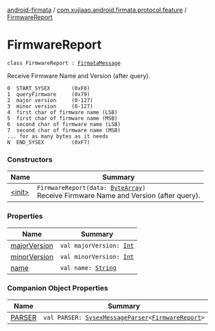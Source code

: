 [android-firmata](../../index.md) / [com.xujiaao.android.firmata.protocol.feature](../index.md) / [FirmwareReport](./index.md)

# FirmwareReport

`class FirmwareReport : `[`FirmataMessage`](../../com.xujiaao.android.firmata.protocol/-firmata-message.md)

Receive Firmware Name and Version (after query).

```
0  START_SYSEX       (0xF0)
1  queryFirmware     (0x79)
2  major version     (0-127)
3  minor version     (0-127)
4  first char of firmware name (LSB)
5  first char of firmware name (MSB)
6  second char of firmware name (LSB)
7  second char of firmware name (MSB)
... for as many bytes as it needs
N  END_SYSEX         (0xF7)
```

### Constructors

| Name | Summary |
|---|---|
| [&lt;init&gt;](-init-.md) | `FirmwareReport(data: `[`ByteArray`](https://kotlinlang.org/api/latest/jvm/stdlib/kotlin/-byte-array/index.html)`)`<br>Receive Firmware Name and Version (after query). |

### Properties

| Name | Summary |
|---|---|
| [majorVersion](major-version.md) | `val majorVersion: `[`Int`](https://kotlinlang.org/api/latest/jvm/stdlib/kotlin/-int/index.html) |
| [minorVersion](minor-version.md) | `val minorVersion: `[`Int`](https://kotlinlang.org/api/latest/jvm/stdlib/kotlin/-int/index.html) |
| [name](name.md) | `val name: `[`String`](https://kotlinlang.org/api/latest/jvm/stdlib/kotlin/-string/index.html) |

### Companion Object Properties

| Name | Summary |
|---|---|
| [PARSER](-p-a-r-s-e-r.md) | `val PARSER: `[`SysexMessageParser`](../../com.xujiaao.android.firmata.protocol/-sysex-message-parser/index.md)`<`[`FirmwareReport`](./index.md)`>` |
